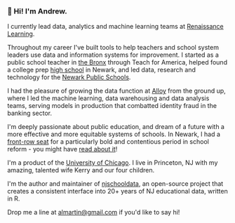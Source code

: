 ### 👋 Hi!  I'm Andrew.  

I currently lead data, analytics and machine learning teams at [Renaissance Learning](https://www.renaissance.com/).  

Throughout my career I've built tools to help teachers and school system leaders use data and information systems for improvement.  I started as a public school teacher in [the Bronx](https://insideschools.org/school/09X028) through Teach for America, helped found a college prep [high school](https://kippnj.org/schools/kipp-nca/) in Newark, and led data, research and technology for the [Newark Public Schools](https://www.nps.k12.nj.us/).  

I had the pleasure of growing the data function at [Alloy](https://www.alloy.com/about) from the ground up, where I led the machine learning, data warehousing and data analysis teams, serving models in production that combatted identity fraud in the banking sector.

I'm deeply passionate about public education, and dream of a future with a more effective and more equitable systems of schools.  In Newark, I had a [front-row seat](https://www.the74million.org/article/the-prize-the-unwritten-appendix-by-those-inside-newarks-improving-schools/) for a particularly bold and contentious period in school reform - you might have [read about it](https://www.newyorker.com/magazine/2014/05/19/schooled)!   

I'm a product of the [University of Chicago](https://socialsciences.uchicago.edu/).  I live in Princeton, NJ with my amazing, talented wife Kerry and our four children.  

I'm the author and maintainer of [njschooldata](https://github.com/almartin82/njschooldata), an open-source project that creates a consistent interface into 20+ years of NJ educational data, written in R.

Drop me a line at [almartin@gmail.com](mailto:almartin@gmail.com) if you'd like to say hi!
